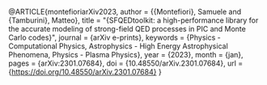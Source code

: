 @ARTICLE{montefioriarXiv2023,
       author = {{Montefiori}, Samuele and {Tamburini}, Matteo},
        title = "{SFQEDtoolkit: a high-performance library for the accurate modeling of strong-field QED processes in PIC and Monte Carlo codes}",
      journal = {arXiv e-prints},
     keywords = {Physics - Computational Physics, Astrophysics - High Energy Astrophysical Phenomena, Physics - Plasma Physics},
         year = {2023},
        month = {jan},
        pages = {arXiv:2301.07684},
          doi = {10.48550/arXiv.2301.07684},
          url = {https://doi.org/10.48550/arXiv.2301.07684}
}
